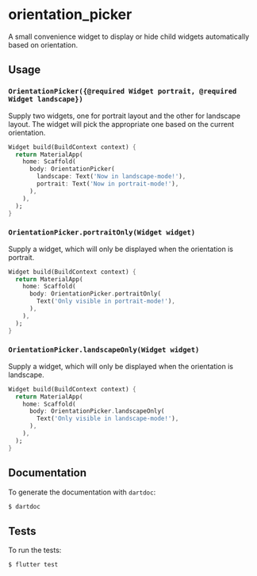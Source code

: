 # orientation_picker

A small convenience widget to display or hide child widgets automatically based on orientation.

## Usage

### `OrientationPicker({@required Widget portrait, @required Widget landscape})`

Supply two widgets, one for portrait layout and the other for landscape layout.  The widget will pick the appropriate one based on the current orientation.

```dart
Widget build(BuildContext context) {
  return MaterialApp(
    home: Scaffold(
      body: OrientationPicker(
        landscape: Text('Now in landscape-mode!'),
        portrait: Text('Now in portrait-mode!'),
      ),
    ),
  );
}
```

### `OrientationPicker.portraitOnly(Widget widget)`

Supply a widget, which will only be displayed when the orientation is portrait.

```dart
Widget build(BuildContext context) {
  return MaterialApp(
    home: Scaffold(
      body: OrientationPicker.portraitOnly(
        Text('Only visible in portrait-mode!'),
      ),
    ),
  );
}
```

### `OrientationPicker.landscapeOnly(Widget widget)`

Supply a widget, which will only be displayed when the orientation is landscape.

```dart
Widget build(BuildContext context) {
  return MaterialApp(
    home: Scaffold(
      body: OrientationPicker.landscapeOnly(
        Text('Only visible in landscape-mode!'),
      ),
    ),
  );
}
```

## Documentation

To generate the documentation with `dartdoc`:

```bash
$ dartdoc
```

## Tests

To run the tests:

```bash
$ flutter test
```